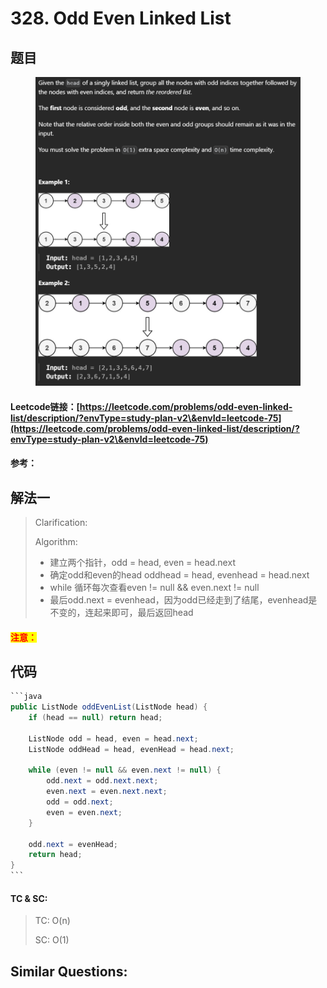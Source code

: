 # 328. Odd Even Linked List

## 题目

<figure><img src="../../.gitbook/assets/image (1) (1) (1) (1) (1) (1) (1) (1) (1) (1) (1) (1) (1) (1) (1) (1) (1) (1) (1) (1) (1).png" alt=""><figcaption></figcaption></figure>

#### Leetcode链接：[https://leetcode.com/problems/odd-even-linked-list/description/?envType=study-plan-v2\&envId=leetcode-75](https://leetcode.com/problems/odd-even-linked-list/description/?envType=study-plan-v2\&envId=leetcode-75)

#### 参考：

## 解法一

> Clarification:&#x20;
>
> Algorithm:&#x20;
>
> * 建立两个指针，odd = head, even = head.next
> * 确定odd和even的head oddhead = head, evenhead = head.next
> * while 循环每次查看even != null && even.next != null
> * 最后odd.next = evenhead，因为odd已经走到了结尾，evenhead是不变的，连起来即可，最后返回head

#### <mark style="color:red;">注意：</mark>

## 代码

````java
```java
public ListNode oddEvenList(ListNode head) {
    if (head == null) return head;

    ListNode odd = head, even = head.next;
    ListNode oddHead = head, evenHead = head.next;

    while (even != null && even.next != null) {
        odd.next = odd.next.next;
        even.next = even.next.next;
        odd = odd.next;
        even = even.next;
    }

    odd.next = evenHead;
    return head;
}
```
````

#### TC & SC:&#x20;

> TC: O(n)
>
> SC: O(1)

## **Similar Questions:**&#x20;

